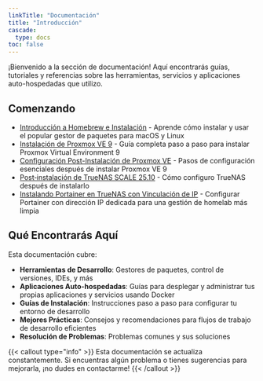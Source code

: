 ```yaml
---
linkTitle: "Documentación"
title: "Introducción"
cascade:
  type: docs
toc: false
---
```


¡Bienvenido a la sección de documentación! Aquí encontrarás guías, tutoriales y referencias sobre las herramientas, servicios y aplicaciones auto-hospedadas que utilizo.

## Comenzando

- [Introducción a Homebrew e Instalación](introduction-homebrew/) - Aprende cómo instalar y usar el popular gestor de paquetes para macOS y Linux
- [Instalación de Proxmox VE 9](proxmox-installation/) - Guía completa paso a paso para instalar Proxmox Virtual Environment 9
- [Configuración Post-Instalación de Proxmox VE](proxmox-post-installation/) - Pasos de configuración esenciales después de instalar Proxmox VE 9
- [Post‑instalación de TrueNAS SCALE 25.10](truenas-post-installation/) - Cómo configuro TrueNAS después de instalarlo
- [Instalando Portainer en TrueNAS con Vinculación de IP](portainer-installation/) - Configurar Portainer con dirección IP dedicada para una gestión de homelab más limpia

## Qué Encontrarás Aquí

Esta documentación cubre:

- **Herramientas de Desarrollo**: Gestores de paquetes, control de versiones, IDEs, y más
- **Aplicaciones Auto-hospedadas**: Guías para desplegar y administrar tus propias aplicaciones y servicios usando Docker
- **Guías de Instalación**: Instrucciones paso a paso para configurar tu entorno de desarrollo
- **Mejores Prácticas**: Consejos y recomendaciones para flujos de trabajo de desarrollo eficientes
- **Resolución de Problemas**: Problemas comunes y sus soluciones

{{< callout type="info" >}}
Esta documentación se actualiza constantemente. Si encuentras algún problema o tienes sugerencias para mejorarla, ¡no dudes en contactarme! 
{{< /callout >}}